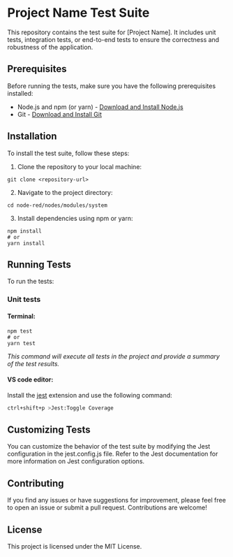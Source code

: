 # Project Name Test Suite

This repository contains the test suite for [Project Name]. It includes unit tests, integration tests, or end-to-end tests to ensure the correctness and robustness of the application.

## Prerequisites

Before running the tests, make sure you have the following prerequisites installed:

- Node.js and npm (or yarn) - [Download and Install Node.js](https://nodejs.org/)
- Git - [Download and Install Git](https://git-scm.com/)

## Installation

To install the test suite, follow these steps:

1. Clone the repository to your local machine:
```shell
git clone <repository-url>
```
2. Navigate to the project directory:
```shell
cd node-red/nodes/modules/system
```
3. Install dependencies using npm or yarn:
```shell
npm install
# or
yarn install
```
## Running Tests

To run the tests:

### Unit tests

#### Terminal:

```shell
npm test
# or
yarn test
```
*This command will execute all tests in the project and provide a summary of the test results.*

#### VS code editor:

Install the [jest](https://marketplace.visualstudio.com/items?itemName=Orta.vscode-jest) extension and use the following command:
```bash
ctrl+shift+p >Jest:Toggle Coverage
```

## Customizing Tests
You can customize the behavior of the test suite by modifying the Jest configuration in the jest.config.js file. Refer to the Jest documentation for more information on Jest configuration options.

## Contributing
If you find any issues or have suggestions for improvement, please feel free to open an issue or submit a pull request. Contributions are welcome!

## License
This project is licensed under the MIT License.